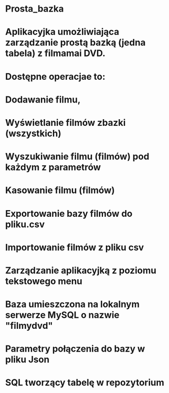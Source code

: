 # Prosta_bazka
# Aplikacyjka umożliwiająca zarządzanie prostą bazką (jedna tabela) z filmamai DVD.
# Dostępne operacjae to:
  # Dodawanie filmu,
  # Wyświetlanie filmów zbazki (wszystkich)
  # Wyszukiwanie filmu (filmów) pod każdym z parametrów 
  # Kasowanie filmu (filmów)
  # Exportowanie bazy filmów do pliku.csv
  # Importowanie filmów z pliku csv
# Zarządzanie aplikacyjką z poziomu tekstowego menu
# Baza umieszczona na lokalnym serwerze MySQL o nazwie "filmydvd"
# Parametry połączenia do bazy w pliku Json
# SQL tworzący tabelę w repozytorium
